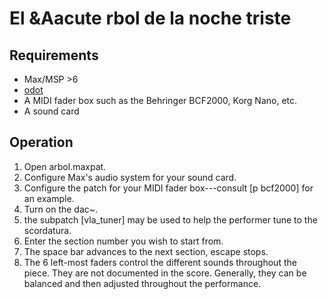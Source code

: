 # El &Aacute rbol de la noche triste

## Requirements
* Max/MSP >6
* [odot](https://github.com/CNMAT/CNMAT-odot.git)
* A MIDI fader box such as the Behringer BCF2000, Korg Nano, etc.
* A sound card

## Operation
1. Open arbol.maxpat.
1. Configure Max's audio system for your sound card.
1. Configure the patch for your MIDI fader box---consult [p bcf2000] for an example.
1. Turn on the dac~.
1. the subpatch [vla_tuner] may be used to help the performer tune to the scordatura.
1. Enter the section number you wish to start from.
1. The space bar advances to the next section, escape stops.
1. The 6 left-most faders control the different sounds throughout the piece. They are not documented in the score. Generally, they can be balanced and then adjusted throughout the performance.

